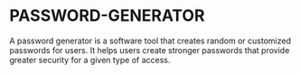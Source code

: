 # PASSWORD-GENERATOR
A password generator is a software tool that creates random or customized passwords for users. It helps users create stronger passwords that provide greater security for a given type of access.

